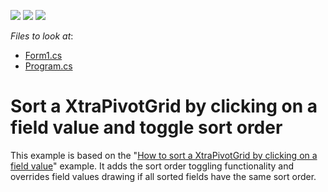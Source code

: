 <!-- default badges list -->
![](https://img.shields.io/endpoint?url=https://codecentral.devexpress.com/api/v1/VersionRange/128582794/18.2.3%2B)
[![](https://img.shields.io/badge/Open_in_DevExpress_Support_Center-FF7200?style=flat-square&logo=DevExpress&logoColor=white)](https://supportcenter.devexpress.com/ticket/details/E2705)
[![](https://img.shields.io/badge/📖_How_to_use_DevExpress_Examples-e9f6fc?style=flat-square)](https://docs.devexpress.com/GeneralInformation/403183)
<!-- default badges end -->
<!-- default file list -->
*Files to look at*:

* [Form1.cs](./CS/Form1.cs)
* [Program.cs](./CS/Program.cs)
<!-- default file list end -->
# Sort a XtraPivotGrid by clicking on a field value and toggle sort order


<p>This example is based on the "<a href="https://www.devexpress.com/Support/Center/p/E1434">How to sort a XtraPivotGrid by clicking on a field value</a>" example. It adds the sort order toggling functionality and overrides field values drawing if all sorted fields have the same sort order.</p>

<br/>



